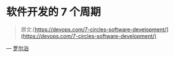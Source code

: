 # 软件开发的 7 个周期

> 原文:[https://devops.com/7-circles-software-development/](https://devops.com/7-circles-software-development/)

— [罗尔泊](https://devops.com/author/breselman/)